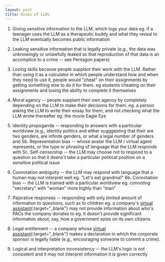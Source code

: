 ```yaml
---
layout: post
title: Risks of LLMs
---
```



1. Giving sensitive information to the LLM, which logs your data
	eg. if a teenager uses the LLM as a therapeutic buddy and what they reveal to the LLM eventually becomes public information
2. Leaking sensitive information that is legally private (e.g., the data was unknowingly or unlawfully leaked so that reproduction of that data is an accomplice to a crime -- see Pentagon papers)

3. Losing skills because people supplant their work with the LLM. Rather than using it as a calculator in which people understand how and when they need to use it, people would "cheat" on their assignments by getting something else to do it for them.
	eg students cheating on their assignments and losing the ability to complete it themselves
4. Moral agency -- people supplant their own agency by completely depending on the LLM to make their decisions for them.
	eg. a person asking the LLM to write their essay for them, and not checking what the LLM wrote thereafter
	eg. the movie Eagle Eye

5. Identity propoganda -- responding to answers with a particular worldview 
	(e.g., identity politics and either sugggesting that their are two genders, are infinite genders, or what a legal number of genders are)
5b. Representation bias -- whose avatar the LLM / virtual agent represents, or the type or phrasing of language that the LLM responds with
5c. Self-censorship -- the LLM may choose not to respond to a question so that it doens't take a particular political position on a sensitive political issue

6. Connotation ambiguity -- the LLM may respond with language that a human may not interpret well
	eg. "Let's eat grandma!"
6b. Connotation bias -- the LLM is trained with a particular worldview
	eg. connoting "secretary" with "woman" more highly than "man"

7. Pejorative responses -- responding with only limited amount of information to questions, such as to children
	eg. a company's [virtual assistant](https://www.ibm.com/topics/virtual-agent){:target="_blank"} may not provide information about who's PACs the company donates to
	eg. it doesn't provide significant information about, say, how a government spies on its own citizens

8. Legal entitlement -- a company whose [virtual assistant](https://www.ibm.com/topics/virtual-agent){:target="_blank"} makes a declaration in which the corporate sponsor is legally liable (e.g., encouraging someone to commit a crime).

9. Logical and interpretation inconsistency -- the LLM's logic is not consistent and it may not interpret information it is given correctly


